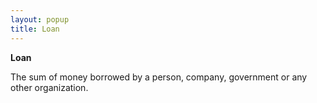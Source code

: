 ```yaml
---
layout: popup
title: Loan
---
```



**Loan**


The sum of money borrowed by a person, company, government or any other organization.
